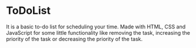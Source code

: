 # ToDoList
It is a basic to-do list for scheduling your time. Made with HTML, CSS and JavaScript for some little functionality like removing the task, increasing the priority of the task or decreasing the priority of the task.
